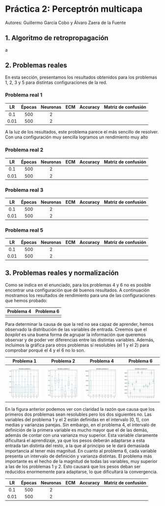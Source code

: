 # Práctica 2: Perceptrón multicapa

Autores: Guillermo García Cobo y Álvaro Zaera de la Fuente

## 1. Algoritmo de retropropagación

a

## 2. Problemas reales

En esta sección, presentamos los resultados obtenidos para los problemas $1$, $2$, $3$ y $5$ para distintas configuraciones de la red.

### Problema real 1

|  LR  | Épocas | Neuronas | ECM  | Accuracy | Matriz de confusión |
| :--: | :----: | :------: | :--: | :------: | :-----------------: |
| 0.1  |  500   |    2     |      |          |                     |
| 0.01 |  500   |    2     |      |          |                     |

A la luz de los resultados, este problema parece el más sencillo de resolver. Con una configuración muy sencilla logramos un rendimiento muy alto

### Problema real 2

|  LR  | Épocas | Neuronas | ECM  | Accuracy | Matriz de confusión |
| :--: | :----: | :------: | :--: | :------: | :-----------------: |
| 0.1  |  500   |    2     |      |          |                     |
| 0.01 |  500   |    2     |      |          |                     |

### Problema real 3

|  LR  | Épocas | Neuronas | ECM  | Accuracy | Matriz de confusión |
| :--: | :----: | :------: | :--: | :------: | :-----------------: |
| 0.1  |  500   |    2     |      |          |                     |
| 0.01 |  500   |    2     |      |          |                     |

### Problema real 5

|  LR  | Épocas | Neuronas | ECM  | Accuracy | Matriz de confusión |
| :--: | :----: | :------: | :--: | :------: | :-----------------: |
| 0.1  |  500   |    2     |      |          |                     |
| 0.01 |  500   |    2     |      |          |                     |



## 3. Problemas reales y normalización

Como se indica en el enunciado, para los problemas $4$ y $6$ no es posible encontrar una configuración que dé buenos resultados. A continuación mostramos los resultados de rendimiento para una de las configuraciones que hemos probado:

| Problema 4 | Problema 6 |
| :--------: | :--------: |
|            |            |

Para determinar la causa de que la red no sea capaz de aprender, hemos observado la distribución de las variables de entrada. Creemos que el *boxplot* es una buena forma de agrupar la información que queremos observar y de poder ver diferencias entre las distintas variables. Además, incluimos la gráfica para otros problemas sí resolubles (el $1$ y el $2$) para comprobar porqué el $4$ y el $6$ no lo son.

|           Problema 1           |           Problema 2           |           Problema 4           |           Problema 6           |
| :----------------------------: | :----------------------------: | :----------------------------: | :----------------------------: |
| ![](img/problema1_boxplot.png) | ![](img/problema2_boxplot.png) | ![](img/problema4_boxplot.png) | ![](img/problema6_boxplot.png) |

En la figura anterior podemos ver con claridad la razón que causa que los primeros dos problemas sean resolubles pero los dos siguientes no. Las variables del problema $1$ y el $2$ están definidas en el intervalo $[0,1]$, con medias y varianzas parejas. Sin embargo, en el problema $4$, el intervalo de definición de la primera variable es mucho mayor que el de las demás, además de contar con una varianza muy superior. Esta variable claramente dificultará el aprendizaje, ya que los pesos deberán adaptarse a esta entrada tan distinta del resto, a la que al principio se le dará demasiada importancia al tener más magnitud. En cuanto al problema $6$, cada variable presenta un intervalo de definición y varianza distintas. El problema más importante es el hecho de la magnitud de todas las variables, muy superior a las de los problemas $1$ y $2$. Esto causará que los pesos deban ser reducidos enormemente para adaptarse, lo que dificultará la convergencia.

|  LR  | Épocas | Neuronas | ECM  | Accuracy | Matriz de confusión |
| :--: | :----: | :------: | :--: | :------: | :-----------------: |
| 0.1  |  500   |    2     |      |          |                     |
| 0.01 |  500   |    2     |      |          |                     |

